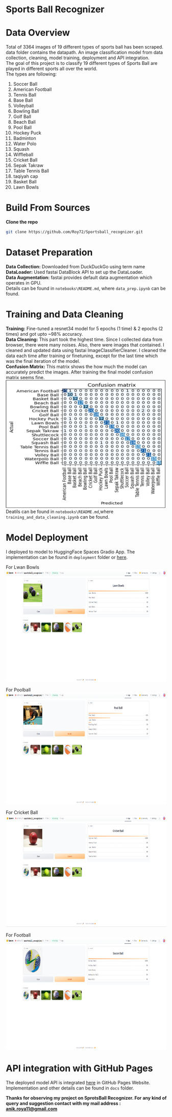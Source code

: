 # Sports Ball Recognizer
# Data Overview
Total of 3364 images of 19 different types of sports ball has been scraped. data folder contains the datapath.
An image classification model from data collection, cleaning, model training, deployment and API integration. <br/>
The goal of this project is to classify 19 different types of Sports Ball are played in different sports all over the world. <br/>
The types are following: <br/>
1. Soccer Ball
2. American Football
3. Tennis Ball
4. Base Ball
5. Volleyball
6. Bowling Ball
7. Golf Ball
8. Beach Ball
9. Pool Ball
10. Hockey Puck
11. Badminton
12. Water Polo
13. Squash
14. Wiffleball
15. Cricket Ball
16. Sepak Takraw
17. Table Tennis Ball
18. taqiyah cap
19. Basket Ball
20. Lawn Bowls

# Build From Sources

**Clone the repo**
```bash
git clone https://github.com/Roy72/Sportsball_recognizer.git
```

# Dataset Preparation
**Data Collection:** Downloaded from DuckDuckGo using term name <br/>
**DataLoader:** Used fastai DataBlock API to set up the DataLoader. <br/>
**Data Augmentation:** fastai provides default data augmentation which operates in GPU. <br/>
Details can be found in `notebooks\README.md`, where `data_prep.ipynb` can be found.

# Training and Data Cleaning
**Training:** Fine-tuned a resnet34 model for 5 epochs (1 time) & 2 epochs (2 times) and got upto ~98% accuracy. <br/>
**Data Cleaning:** This part took the highest time. Since I collected data from browser, there were many noises. Also, there were images that contained. I cleaned and updated data using fastai ImageClassifierCleaner. I cleaned the data each time after training or finetuning, except for the last time which was the final iteration of the model. <br/>
**Confusion Matrix:** This matrix shows the how much the model can accurately predict the images. After training the final model confusion matrix seems fine. <br/>
<img src = "models/confusion matrix.png" width="500" height ="400"> <br/>
Deatils can be found in `notebooks\README.md`,where `training_and_data_cleaning.ipynb` can be found.

# Model Deployment
I deployed to model to HuggingFace Spaces Gradio App. The implementation can be found in `deployment` folder or [here](https://huggingface.co/spaces/anikroy72/sportsball_recognizer?logs=build). <br/>

For Lwan Bowls <br/>
<img src = "deployment/Lawn Bowls.png" width="700" height="350"> <br/>

For Poolball<br/>
<img src = "deployment/poolball.png" width="700" height="350"> <br/>

For Cricket Ball<br/>
<img src = "deployment/cricket.png" width="700" height="350"> <br/>

For  Football<br/>
<img src = "deployment/football.png" width="700" height="350"> <br/>

# API integration with GitHub Pages
The deployed model API is integrated [here](https://roy72.github.io/Sportsball_recognizer/) in GitHub Pages Website. Implementation and other details can be found in `docs` folder.

**Thanks for observing my project on SprotsBall Recognizer. For any kind of query and suggestion contact with my mail address : anik.roya11@gmail.com**
